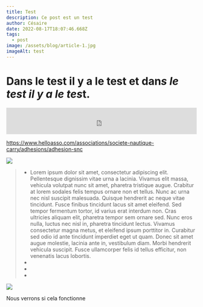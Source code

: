 ```yaml
---
title: Test
description: Ce post est un test
author: Césaire
date: 2022-08-17T18:07:46.668Z
tags:
  - post
image: /assets/blog/article-1.jpg
imageAlt: test
---
```

# D**ans le test il** y a le test et dan*s le test il y a le tes*t.

<iframe id="haWidget" allowtransparency="true" src="https://www.helloasso.com/associations/societe-nautique-carry/adhesions/adhesion-snc/widget-bouton" style="width: 100%; height: 70px; border: none;"></iframe>



<https://www.helloasso.com/associations/societe-nautique-carry/adhesions/adhesion-snc>



![](/assets/blog/neavsw2.png)

<!--StartFragment-->

> * Lorem ipsum dolor sit amet, consectetur adipiscing elit. Pellentesque dignissim vitae urna a lacinia. Vivamus elit massa, vehicula volutpat nunc sit amet, pharetra tristique augue. Crabitur at lorem sodales felis tempus ornare non et tellus. Nunc ac urna nec nisl suscipit malesuada. Quisque hendrerit ac neque vitae tincidunt. Fusce finibus tincidunt lacus sit amet eleifend. Sed tempor fermentum tortor, id varius erat interdum non. Cras ultricies aliquam elit, pharetra tempor sem ornare sed. Nunc eros nulla, luctus nec nisl in, pharetra tincidunt lectus. Vivamus consectetur magna metus, et eleifend ipsum porttitor in. Curabitur sed odio id ante tincidunt imperdiet eget ut quam. Donec sit amet augue molestie, lacinia ante in, vestibulum diam. Morbi hendrerit vehicula suscipit. Fusce ullamcorper felis id tellus efficitur, non venenatis lacus lobortis.
> *
> *
> *

<!--EndFragment-->

![](/assets/blog/peche-juillet.jpeg)

Nous verrons si cela fonctionne